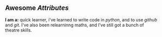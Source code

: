 ## Awesome _Attributes_
**I am a:** quick learner, i've learned to write code in _python_, and to use _github_ and _git_. I've also been relearninng maths, and I've still got a bunch of theatre skills.
